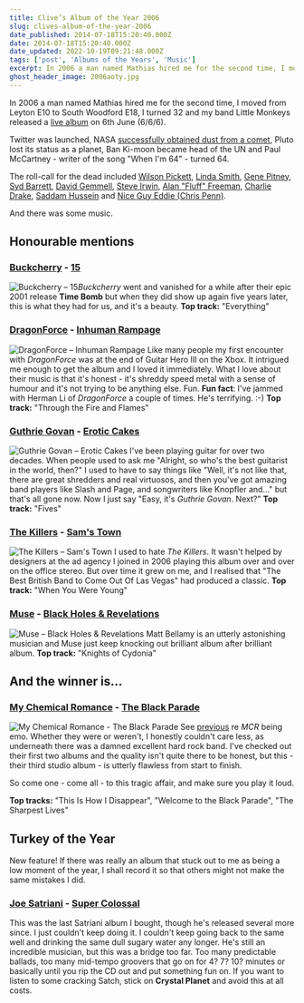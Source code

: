 ```yaml
---
title: Clive’s Album of the Year 2006
slug: clives-album-of-the-year-2006
date_published: 2014-07-18T15:20:40.000Z
date: 2014-07-18T15:20:40.000Z
date_updated: 2022-10-19T09:21:48.000Z
tags: ['post', 'Albums of the Years', 'Music']
excerpt: In 2006 a man named Mathias hired me for the second time, I moved from Leyton E10 to South Woodford E18, I turned 32 and my band Little Monkeys released a live album on 6th June (6/6/6).
ghost_header_image: 2006aoty.jpg
---
```


In 2006 a man named Mathias hired me for the second time, I moved from Leyton E10 to South Woodford E18, I turned 32 and my band Little Monkeys released a [live album](http://www.amazon.co.uk/Live-At-Marquee-Little-Monkeys/dp/B00350WWU8/) on 6th June (6/6/6).

Twitter was launched, NASA [successfully obtained dust from a comet](http://en.wikipedia.org/wiki/Stardust_(spacecraft)), Pluto lost its status as a planet, Ban Ki-moon became head of the UN and Paul McCartney - writer of the song "When I'm 64" - turned 64.

The roll-call for the dead included [Wilson Pickett](http://en.wikipedia.org/wiki/Wilson_Pickett), [Linda Smith](http://en.wikipedia.org/wiki/Linda_Smith_(comedian)), [Gene Pitney](http://en.wikipedia.org/wiki/Gene_Pitney), [Syd Barrett](http://en.wikipedia.org/wiki/Syd_Barrett), [David Gemmell](http://en.wikipedia.org/wiki/David_Gemmell), [Steve Irwin](http://en.wikipedia.org/wiki/Steve_Irwin), [Alan "Fluff" Freeman](http://en.wikipedia.org/wiki/Alan_Freeman), [Charlie Drake](http://en.wikipedia.org/wiki/Charlie_Drake), [Saddam Hussein](http://en.wikipedia.org/wiki/Saddam_Hussein) and [Nice Guy Eddie (Chris Penn)](http://en.wikipedia.org/wiki/Chris_Penn).

And there was some music.

## Honourable mentions

### [Buckcherry](http://www.buckcherry.com/) - [15](http://www.amazon.co.uk/15-Buckcherry/dp/B000QCQUB0/)

![Buckcherry – 15](/public/images/2020/06/buckcherry_15.jpg)*Buckcherry* went and vanished for a while after their epic 2001 release **Time Bomb** but when they did show up again five years later, this is what they had for us, and it's a beauty. **Top track:** "Everything"

### [DragonForce](http://www.dragonforce.com/) - [Inhuman Rampage](http://www.amazon.co.uk/Inhuman-Rampage-Parental-Advisory-Dragonforce/dp/B000CNFAR8/)

![DragonForce – Inhuman Rampage](/public/images/2020/06/dragonforce_inhuman-rampage.jpg) Like many people my first encounter with *DragonForce* was at the end of Guitar Hero III on the Xbox. It intrigued me enough to get the album and I loved it immediately. What I love about their music is that it's honest - it's shreddy speed metal with a sense of humour and it's not trying to be anything else. Fun. **Fun fact**: I've jammed with Herman Li of *DragonForce* a couple of times. He's terrifying. :-) **Top track:** "Through the Fire and Flames"

### [Guthrie Govan](http://www.guthriegovan.co.uk/) - [Erotic Cakes](http://www.amazon.co.uk/Erotic-Cakes-Guthrie-Govan/dp/B006UDTZXE/)

![Guthrie Govan – Erotic Cakes](/public/images/2020/06/guthrie-govan_erotic-cakes.jpg) I've been playing guitar for over two decades. When people used to ask me "Alright, so who's the best guitarist in the world, then?" I used to have to say things like "Well, it's not like that, there are great shredders and real virtuosos, and then you've got amazing band players like Slash and Page, and songwriters like Knopfler and..." but that's all gone now. Now I just say "Easy, it's *Guthrie Govan*. Next?" **Top track:** "Fives"

### [The Killers](http://www.thekillersmusic.com/) - [Sam's Town](http://www.amazon.co.uk/Sams-Town-Killers/dp/B000HDR9NG/)

![The Killers – Sam's Town](/public/images/2020/06/the-killers_sams-town.jpg) I used to hate *The Killers*. It wasn't helped by designers at the ad agency I joined in 2006 playing this album over and over on the office stereo. But over time it grew on me, and I realised that "The Best British Band to Come Out Of Las Vegas" had produced a classic. **Top track:** "When You Were Young"

### [Muse](http://www.muse.mu/) - [Black Holes & Revelations](http://www.amazon.co.uk/Black-Holes-Revelations-Muse/dp/B000G09OEM/)

![Muse – Black Holes & Revelations](/public/images/2020/06/muse_black-holes-and-revelations.jpg) Matt Bellamy is an utterly astonishing musician and Muse just keep knocking out brilliant album after brilliant album. **Top track:** "Knights of Cydonia"

## And the winner is...

### [My Chemical Romance](http://www.mychemicalromance.com/) - [The Black Parade](http://www.amazon.co.uk/Black-Parade-My-Chemical-Romance/dp/B000I5Y8ZU/)
![My Chemical Romance - The Black Parade](/public/images/2020/06/my-chemical-romance_the-black-parade.jpeg)
See [previous](/clives-album-of-the-year-2010/) re *MCR* being emo. Whether they were or weren't, I honestly couldn't care less, as underneath there was a damned excellent hard rock band. I've checked out their first two albums and the quality isn't quite there to be honest, but this - their third studio album - is utterly flawless from start to finish.

So come one - come all - to this tragic affair, and make sure you play it loud.

**Top tracks:** "This Is How I Disappear", "Welcome to the Black Parade", "The Sharpest Lives"

## Turkey of the Year

New feature! If there was really an album that stuck out to me as being a low moment of the year, I shall record it so that others might not make the same mistakes I did.

### [Joe Satriani](http://www.satriani.com/) - [Super Colossal](http://www.amazon.co.uk/Super-Colossal-Joe-Satriani/dp/B000EF5MRW/)

This was the last Satriani album I bought, though he's released several more since. I just couldn't keep doing it. I couldn't keep going back to the same well and drinking the same dull sugary water any longer. He's still an incredible musician, but this was a bridge too far. Too many predictable ballads, too many mid-tempo groovers that go on for 4? 7? 10? minutes or basically until you rip the CD out and put something fun on. If you want to listen to some cracking Satch, stick on **Crystal Planet** and avoid this at all costs.
